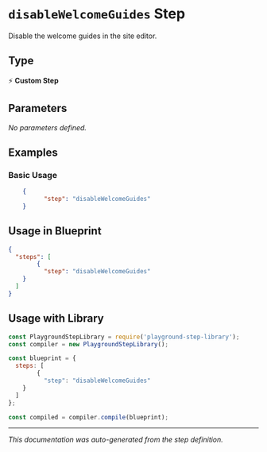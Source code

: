 # `disableWelcomeGuides` Step

Disable the welcome guides in the site editor.

## Type
⚡ **Custom Step**

## Parameters

*No parameters defined.*

## Examples

### Basic Usage
```json
    {
          "step": "disableWelcomeGuides"
    }
```

## Usage in Blueprint

```json
{
  "steps": [
        {
          "step": "disableWelcomeGuides"
    }
  ]
}
```

## Usage with Library

```javascript
const PlaygroundStepLibrary = require('playground-step-library');
const compiler = new PlaygroundStepLibrary();

const blueprint = {
  steps: [
        {
          "step": "disableWelcomeGuides"
    }
  ]
};

const compiled = compiler.compile(blueprint);
```

---

*This documentation was auto-generated from the step definition.*
